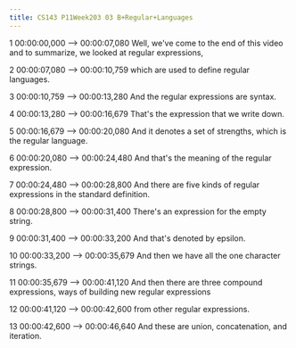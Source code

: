 ```yaml
---
title: CS143 P11Week203 03 B+Regular+Languages
---
```


1
00:00:00,000 --> 00:00:07,080
Well, we've come to the end of this video and to summarize, we looked at regular expressions,

2
00:00:07,080 --> 00:00:10,759
which are used to define regular languages.

3
00:00:10,759 --> 00:00:13,280
And the regular expressions are syntax.

4
00:00:13,280 --> 00:00:16,679
That's the expression that we write down.

5
00:00:16,679 --> 00:00:20,080
And it denotes a set of strengths, which is the regular language.

6
00:00:20,080 --> 00:00:24,480
And that's the meaning of the regular expression.

7
00:00:24,480 --> 00:00:28,800
And there are five kinds of regular expressions in the standard definition.

8
00:00:28,800 --> 00:00:31,400
There's an expression for the empty string.

9
00:00:31,400 --> 00:00:33,200
And that's denoted by epsilon.

10
00:00:33,200 --> 00:00:35,679
And then we have all the one character strings.

11
00:00:35,679 --> 00:00:41,120
And then there are three compound expressions, ways of building new regular expressions

12
00:00:41,120 --> 00:00:42,600
from other regular expressions.

13
00:00:42,600 --> 00:00:46,640
And these are union, concatenation, and iteration.

